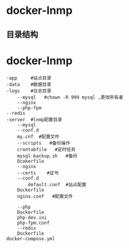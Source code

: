 # docker-lnmp
## 目录结构

# docker-lnmp
    -app     #站点目录
    -data    #数据目录
    -logs    #日志目录
        --mysql   #chown -R 999 mysql ,更改所有者
        --nginx
        --php-fpm
	--redis
    -server  #lnmp配置目录
        --mysql
	    --conf.d  
		my.cnf  #配置文件
	    --scripts   #备份操作
		crontabfile   #定时任务 
		mysql-backup.sh   #备份
		Dcokerfile
	    --nginx
		--certs    #证书
		--conf.d
		    default.conf  #站点配置
		Dockerfile 
		nginx.conf   #配置文件

	    --php
		Dockerfile
		php-dev.ini
		php-fpm.conf
        --redis
		Dockerfile
	docker-compose.yml


